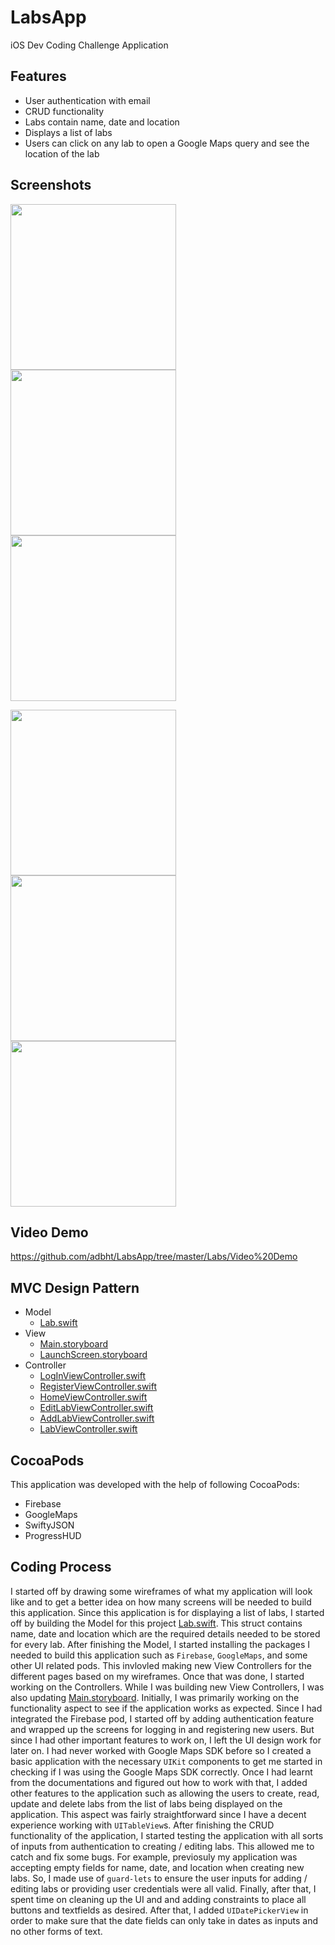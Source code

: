 # LabsApp
iOS Dev Coding Challenge Application


## Features
   - User authentication with email
   - CRUD functionality
   - Labs contain name, date and location
   - Displays a list of labs
   - Users can click on any lab to open a Google Maps query and see the location of the lab


## Screenshots
<img src="https://github.com/adbht/LabsApp/blob/master/Labs/Screenshots/logIn.png" width="265"/> <img src="https://github.com/adbht/LabsApp/blob/master/Labs/Screenshots/register.png" width="265"/> <img src="https://github.com/adbht/LabsApp/blob/master/Labs/Screenshots/home.png" width="265"/> 


<img src="https://github.com/adbht/LabsApp/blob/master/Labs/Screenshots/addLab.png" width="265"/> <img src="https://github.com/adbht/LabsApp/blob/master/Labs/Screenshots/editLab.png" width="265"/> <img src="https://github.com/adbht/LabsApp/blob/master/Labs/Screenshots/map.png" width="265"/> 


## Video Demo

https://github.com/adbht/LabsApp/tree/master/Labs/Video%20Demo
   
   
## MVC Design Pattern
   - Model
     - [Lab.swift](https://github.com/adbht/LabsApp/blob/master/Labs/Labs/Model/Lab.swift)
   - View
     - [Main.storyboard](https://github.com/adbht/LabsApp/blob/master/Labs/Labs/View/Base.lproj/Main.storyboard)
     - [LaunchScreen.storyboard](https://github.com/adbht/LabsApp/blob/master/Labs/Labs/View/Base.lproj/LaunchScreen.storyboard)
   - Controller
     - [LogInViewController.swift](https://github.com/adbht/LabsApp/blob/master/Labs/Labs/Controller/LogInViewController.swift)
     - [RegisterViewController.swift](https://github.com/adbht/LabsApp/blob/master/Labs/Labs/Controller/RegisterViewController.swift)
     - [HomeViewController.swift](https://github.com/adbht/LabsApp/blob/master/Labs/Labs/Controller/HomeViewController.swift)
     - [EditLabViewController.swift](https://github.com/adbht/LabsApp/blob/master/Labs/Labs/Controller/EditLabViewController.swift)
     - [AddLabViewController.swift](https://github.com/adbht/LabsApp/blob/master/Labs/Labs/Controller/AddLabViewController.swift)
     - [LabViewController.swift](https://github.com/adbht/LabsApp/blob/master/Labs/Labs/Controller/LabViewController.swift)
     
     
## CocoaPods
This application was developed with the help of following CocoaPods: 
   - Firebase
   - GoogleMaps
   - SwiftyJSON
   - ProgressHUD
   
     
## Coding Process
I started off by drawing some wireframes of what my application will look like and to get a better idea on how many screens will be needed to build this application. Since this application is for displaying a list of labs, I started off by building the Model for this project [Lab.swift](https://github.com/adbht/LabsApp/blob/master/Labs/Labs/Model/Lab.swift). This struct contains name, date and location which are the required details needed to be stored for every lab. After finishing the Model, I started installing the packages I needed to build this application such as `Firebase`, `GoogleMaps`, and some other UI related pods. This invlovled making new View Controllers for the different pages based on my wireframes. Once that was done, I started working on the Controllers. While I was building new View Controllers, I was also updating [Main.storyboard](https://github.com/adbht/LabsApp/blob/master/Labs/Labs/View/Base.lproj/Main.storyboard). Initially, I was primarily working on the functionality aspect to see if the application works as expected. Since I had integrated the Firebase pod, I started off by adding authentication feature and wrapped up the screens for logging in and registering new users. But since I had other important features to work on, I left the UI design work for later on. I had never worked with Google Maps SDK before so I created a basic application with the necessary `UIKit` components to get me started in checking if I was using the Google Maps SDK correctly. Once I had learnt from the documentations and figured out how to work with that, I added other features to the application such as allowing the users to create, read, update and delete labs from the list of labs being displayed on the application. This aspect was fairly straightforward since I have a decent experience working with `UITableView`s. After finishing the CRUD functionality of the application, I started testing the application with all sorts of inputs from authentication to creating / editing labs. This allowed me to catch and fix some bugs. For example, previosuly my application was accepting empty fields for name, date, and location when creating new labs. So, I made use of `guard-lets` to ensure the user inputs for adding / editing labs or providing user credentials were all valid. Finally, after that, I spent time on cleaning up the UI and and adding constraints to place all buttons and textfields as desired. After that, I added `UIDatePickerView` in order to make sure that the date fields can only take in dates as inputs and no other forms of text. 
